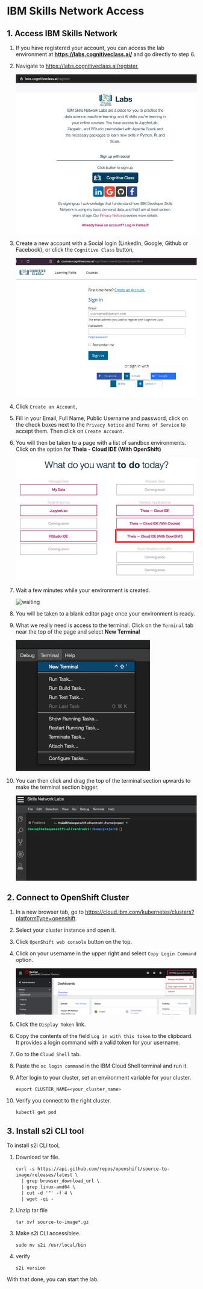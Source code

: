 # IBM Skills Network Access

## 1. Access IBM Skills Network

1. If you have registered your account, you can access the lab environment at **https://labs.cognitiveclass.ai/** and go directly to step 6.

1. Navigate to https://labs.cognitiveclass.ai/register,

    ![Cognitive Class button](images/cogClassButton.png)

1. Create a new account with a Social login (LinkedIn, Google, Github or Facebook), or click the `Cognitive Class` button,

    ![Cognitive Class button](images/cogClassButton2.png)

1. Click `Create an Account`,

1. Fill in your Email, Full Name, Public Username and password, click on the check boxes next to the `Privacy Notice` and `Terms of Service` to accept them. Then click on `Create Account`.

1. You will then be taken to a page with a list of sandbox environments. Click on the option for **Theia - Cloud IDE (With OpenShift)**

    ![sandbox list](images/sandboxList.png)

1. Wait a few minutes while your environment is created.

    ![waiting](images/waiting.png)

1. You will be taken to a blank editor page once your environment is ready.

1.  What we really need is access to the terminal. Click on the `Terminal` tab near the top of the page and select **New Terminal**

    ![New Terminal](images/newTerminal.png)

1.  You can then click and drag the top of the terminal section upwards to make the terminal section bigger.

    ![bigger terminal](images/biggerTerminal.png)


## 2. Connect to OpenShift Cluster

1. In a new browser tab, go to https://cloud.ibm.com/kubernetes/clusters?platformType=openshift.

1. Select your cluster instance and open it.

1. Click `OpenShift web console` button on the top.

1. Click on your username in the upper right and select `Copy Login Command` option.

    ![Terminal Button](images/copy-openshift-cmd.png)

1. Click the `Display Token` link.

1. Copy the contents of the field `Log in with this token` to the clipboard. It provides a login command with a valid token for your username.

1. Go to the `Cloud Shell` tab.

1. Paste the `oc login command` in the IBM Cloud Shell terminal and run it.

1. After login to your cluster, set an environment variable for your cluster.

   ```shell
   export CLUSTER_NAME=<your_cluster_name>
   ```

1. Verify you connect to the right cluster.

   ```shell
   kubectl get pod
   ```


## 3. Install s2i CLI tool

To install s2i CLI tool,

1. Download tar file.

    ```
	curl -s https://api.github.com/repos/openshift/source-to-image/releases/latest \
	  | grep browser_download_url \
	  | grep linux-amd64 \
	  | cut -d '"' -f 4 \
	  | wget -qi -
    ```

1. Unzip tar file

    ```
	tar xvf source-to-image*.gz
    ```

1. Make s2i CLI accessiblee.

    ```
	sudo mv s2i /usr/local/bin
    ```

1. verify

    ```
	s2i version  
    ```


With that done, you can start the lab.



